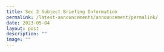 ```yaml
---
title: Sec 2 Subject Briefing Information
permalink: /latest-announcements/announcement/permalink/
date: 2023-05-04
layout: post
description: ""
image: ""
---
```

